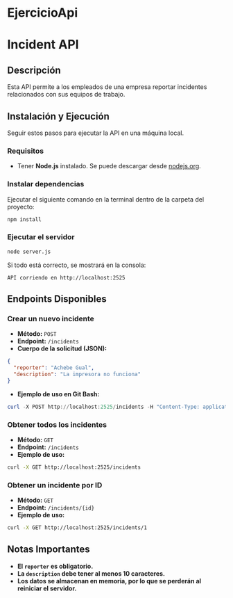 # EjercicioApi
# Incident API

## Descripción
Esta API permite a los empleados de una empresa reportar incidentes relacionados con sus equipos de trabajo.

## Instalación y Ejecución

Seguir estos pasos para ejecutar la API en una máquina local.

### Requisitos
- Tener **Node.js** instalado. Se puede descargar desde [nodejs.org](https://nodejs.org/).


### Instalar dependencias
Ejecutar el siguiente comando en la terminal dentro de la carpeta del proyecto:
```sh
npm install
```

### Ejecutar el servidor
```sh
node server.js
```
Si todo está correcto, se mostrará en la consola:
```
API corriendo en http://localhost:2525
```

## Endpoints Disponibles

### Crear un nuevo incidente
- **Método:** `POST`
- **Endpoint:** `/incidents`
- **Cuerpo de la solicitud (JSON):**
```json
{
  "reporter": "Achebe Gual",
  "description": "La impresora no funciona"
}
```
- **Ejemplo de uso en Git Bash:**
```powershell
curl -X POST http://localhost:2525/incidents -H "Content-Type: application/json" -d '{"reporter":"Achebe","description":"La impresora no funciona correctamente"}'

```

### Obtener todos los incidentes
- **Método:** `GET`
- **Endpoint:** `/incidents`
- **Ejemplo de uso:**
```sh
curl -X GET http://localhost:2525/incidents
```

### Obtener un incidente por ID
- **Método:** `GET`
- **Endpoint:** `/incidents/{id}`
- **Ejemplo de uso:**
```sh
curl -X GET http://localhost:2525/incidents/1
```

## Notas Importantes
- **El `reporter` es obligatorio.**
- **La `description` debe tener al menos 10 caracteres.**
- **Los datos se almacenan en memoria, por lo que se perderán al reiniciar el servidor.**

